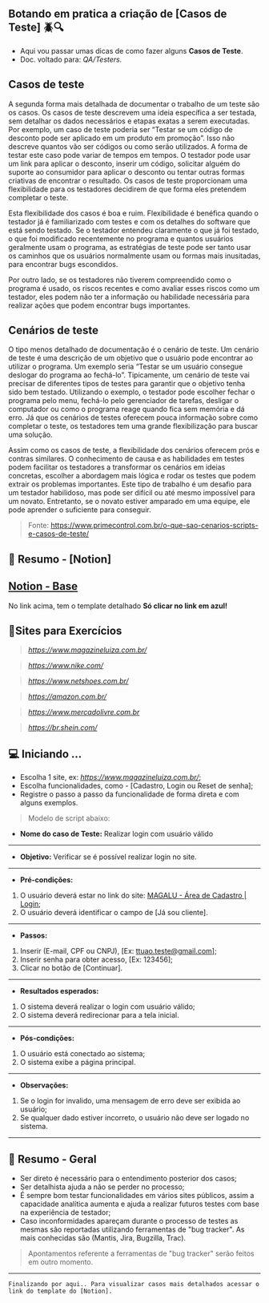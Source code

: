 ## Botando em pratica a criação de [Casos de Teste] 🪲🔍

- Aqui vou passar umas dicas de como fazer alguns **Casos de Teste**. 
- Doc. voltado para: *QA/Testers.*

## **Casos de teste**

A segunda forma mais detalhada de documentar o trabalho de um teste são os casos. Os casos de teste descrevem uma ideia específica a ser testada, sem detalhar os dados necessários e etapas exatas a serem executadas. Por exemplo, um caso de teste poderia ser “Testar se um código de desconto pode ser aplicado em um produto em promoção”. Isso não descreve quantos vão ser códigos ou como serão utilizados. A forma de testar este caso pode variar de tempos em tempos. O testador pode usar um link para aplicar o desconto, inserir um código, solicitar alguém do suporte ao consumidor para aplicar o desconto ou tentar outras formas criativas de encontrar o resultado. Os casos de teste proporcionam uma flexibilidade para os testadores decidirem de que forma eles pretendem completar o teste.

Esta flexibilidade dos casos é boa e ruim. Flexibilidade é benéfica quando o testador já é familiarizado com testes e com os detalhes do software que está sendo testado. Se o testador entendeu claramente o que já foi testado, o que foi modificado recentemente no programa e quantos usuários geralmente usam o programa, as estratégias de teste pode ser tanto usar os caminhos que os usuários normalmente usam ou formas mais inusitadas, para encontrar bugs escondidos.

Por outro lado, se os testadores não tiverem compreendido como o programa é usado, os riscos recentes e como avaliar esses riscos como um testador, eles podem não ter a informação ou habilidade necessária para realizar ações que podem encontrar bugs importantes.

## **Cenários de teste**

O tipo menos detalhado de documentação é o cenário de teste. Um cenário de teste é uma descrição de um objetivo que o usuário pode encontrar ao utilizar o programa. Um exemplo seria “Testar se um usuário consegue deslogar do programa ao fechá-lo”. Tipicamente, um cenário de teste vai precisar de diferentes tipos de testes para garantir que o objetivo tenha sido bem testado. Utilizando o exemplo, o testador pode escolher fechar o programa pelo menu, fechá-lo pelo gerenciador de tarefas, desligar o computador ou como o programa reage quando fica sem memória e dá erro. Já que os cenários de testes oferecem pouca informação sobre como completar o teste, os testadores tem uma grande flexibilização para buscar uma solução.

Assim como os casos de teste, a flexibilidade dos cenários oferecem prós e contras similares. O conhecimento de causa e as habilidades em testes podem facilitar os testadores a transformar os cenários em ideias concretas, escolher a abordagem mais lógica e rodar os testes que podem extrair os problemas importantes. Este tipo de trabalho é um desafio para um testador habilidoso, mas pode ser difícil ou até mesmo impossível para um novato. Entretanto, se o novato estiver amparado em uma equipe, ele pode aprender o suficiente para conseguir.

> Fonte: https://www.primecontrol.com.br/o-que-sao-cenarios-scripts-e-casos-de-teste/


## 📑 Resumo - [Notion]
[Notion - Base](https://thirsty-piano-160.notion.site/38b29a335ae94ef2822ee525c58af191?v=0306adb0cacf49aa86eca6c5ba088bc1)
---
No link acima, tem o template detalhado 
**Só clicar no link em azul!**

## 🔗Sites para Exercícios

> *https://www.magazineluiza.com.br/*

> *https://www.nike.com/*

> *https://www.netshoes.com.br/*

> *https://amazon.com.br/*

> *https://www.mercadolivre.com.br*

> *https://br.shein.com/*

## 💻 Iniciando ...

- Escolha 1 site, ex: *https://www.magazineluiza.com.br/*;
- Escolha funcionalidades, como - [Cadastro, Login ou Reset de senha];
- Registre o passo a passo da funcionalidade de forma direta e com alguns exemplos.

> Modelo de script abaixo:

-   **Nome do caso de Teste:** Realizar login com usuário válido
---
-   **Objetivo:** Verificar se é possível realizar login no site.
---
-   **Pré-condições:**

1.  O usuário deverá estar no link do site: [MAGALU - Área de Cadastro | Login](https://sacola.magazineluiza.com.br/#/cliente/login/?next=https%3A//www.magazineluiza.com.br/%3Fpartner_id%3D974%26gclid%3DCj0KCQjw8qmhBhClARIsANAtboetB67Yy1A8G7obpG2f6_fF_lnGd9BJBbyltuL2l8fLpHl6c_hoXQ0aAhV3EALw_wcB%26gclsrc%3Daw.ds&origin=magazineluiza);
2.  O usuário deverá identificar o campo de [Já sou cliente].
---
-   **Passos:**

1.  Inserir (E-mail, CPF ou CNPJ), [Ex: [ttuao.teste@gmail.com](mailto:ttuao.teste@gmail.com)]; 
2. Inserir senha para obter acesso, [Ex: 123456]; 
3. Clicar no botão de [Continuar].
---
-   **Resultados esperados:**
1.  O sistema deverá realizar o login com usuário válido;
2.  O sistema deverá redirecionar para a tela inicial.
---
-   **Pós-condições:**
1.  O usuário está conectado ao sistema;
2.  O sistema exibe a página principal.
---
-   **Observações:**
1.  Se o login for invalido, uma mensagem de erro deve ser exibida ao usuário;
2.  Se qualquer dado estiver incorreto, o usuário não deve ser logado no sistema.


---
## 📑 Resumo - Geral

- Ser direto é necessário para o entendimento posterior dos casos;
- Ser detalhista ajuda a não se perder no processo;
- É sempre bom testar funcionalidades em vários sites públicos, assim a capacidade analítica aumenta e ajuda a realizar futuros testes com base na experiência de testador;
- Caso inconformidades apareçam durante o processo de testes as mesmas são reportadas utilizando ferramentas de "bug tracker". As mais conhecidas são (Mantis, Jira, Bugzilla, Trac). 

> Apontamentos referente a ferramentas de "bug tracker" serão feitos em outro momento.
---
``Finalizando por aqui.. Para visualizar casos mais detalhados acessar o link do template do [Notion]. ``
